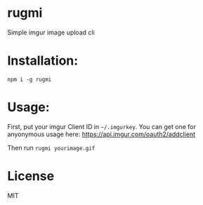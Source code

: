 rugmi
=====

Simple imgur image upload cli

# Installation:

    npm i -g rugmi

# Usage:

First, put your imgur Client ID in `~/.imgurkey`. You can get one for anyonymous usage here: https://api.imgur.com/oauth2/addclient

Then run `rugmi yourimage.gif`

# License #

MIT